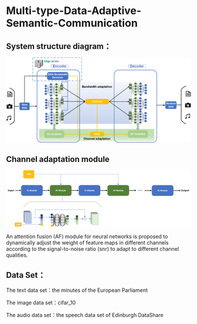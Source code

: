 # Multi-type-Data-Adaptive-Semantic-Communication

## System structure diagram：

![](img/system.png)

## Channel adaptation module

![](img/AF.png)

An attention fusion (AF) module for neural networks is proposed to dynamically adjust the weight of feature maps in different channels according to the signal-to-noise ratio (snr) to adapt to different channel qualities.

## Data Set：

The text data set：the minutes of the European Parliament

The image data set：cifar_10

The audio data set：the speech data set of Edinburgh DataShare
